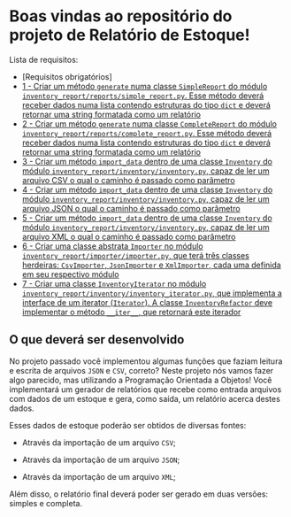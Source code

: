 # Boas vindas ao repositório do projeto de Relatório de Estoque!

Lista de requisitos:
- [Requisitos obrigatórios]
- [1 - Criar um método `generate` numa classe `SimpleReport` do módulo `inventory_report/reports/simple_report.py`. Esse método deverá receber dados numa lista contendo estruturas do tipo `dict` e deverá retornar uma string formatada como um relatório](#1---criar-um-método-generate-numa-classe-simplereport-do-módulo-inventory_reportreportssimple_reportpy-esse-método-deverá-receber-dados-numa-lista-contendo-estruturas-do-tipo-dict-e-deverá-retornar-uma-string-formatada-como-um-relatório)
- [2 - Criar um método `generate` numa classe `CompleteReport` do módulo `inventory_report/reports/complete_report.py`. Esse método deverá receber dados numa lista contendo estruturas do tipo `dict` e deverá retornar uma string formatada como um relatório](#2---criar-um-método-generate-numa-classe-completereport-do-módulo-inventory_reportreportscomplete_reportpy-esse-método-deverá-receber-dados-numa-lista-contendo-estruturas-do-tipo-dict-e-deverá-retornar-uma-string-formatada-como-um-relatório)
- [3 - Criar um método `import_data` dentro de uma classe `Inventory` do módulo `inventory_report/inventory/inventory.py`, capaz de ler um arquivo CSV o qual o caminho é passado como parâmetro](#3---criar-um-método-import_data-dentro-de-uma-classe-inventory-do-módulo-inventory_reportinventoryinventorypy-capaz-de-ler-um-arquivo-csv-o-qual-o-caminho-é-passado-como-parâmetro)
- [4 - Criar um método `import_data` dentro de uma classe `Inventory` do módulo `inventory_report/inventory/inventory.py`, capaz de ler um arquivo JSON o qual o caminho é passado como parâmetro](#4---criar-um-método-import_data-dentro-de-uma-classe-inventory-do-módulo-inventory_reportinventoryinventorypy-capaz-de-ler-um-arquivo-json-o-qual-o-caminho-é-passado-como-parâmetro)
- [5 - Criar um método `import_data` dentro de uma classe `Inventory` do módulo `inventory_report/inventory/inventory.py`, capaz de ler um arquivo XML o qual o caminho é passado como parâmetro](#5---criar-um-método-import_data-dentro-de-uma-classe-inventory-do-módulo-inventory_reportinventoryinventorypy-capaz-de-ler-um-arquivo-xml-o-qual-o-caminho-é-passado-como-parâmetro)
- [6 - Criar uma classe abstrata `Importer` no módulo `inventory_report/importer/importer.py`, que terá três classes herdeiras: `CsvImporter`, `JsonImporter` e `XmlImporter`, cada uma definida em seu respectivo módulo](#6---criar-uma-classe-abstrata-importer-no-módulo-inventory_reportimporterimporterpy-que-terá-três-classes-herdeiras-csvimporter-jsonimporter-e-xmlimporter-cada-uma-definida-em-seu-respectivo-módulo)
- [7 - Criar uma classe `InventoryIterator` no módulo `inventory_report/inventory/inventory_iterator.py`, que implementa a interface de um iterator (`Iterator`). A classe `InventoryRefactor` deve implementar o método `__iter__`, que retornará este iterador](#7---criar-uma-classe-inventoryiterator-no-módulo-inventory_reportinventoryinventory_iteratorpy-que-implementa-a-interface-de-um-iterator-iterator-a-classe-inventoryrefactor-deve-implementar-o-método-__iter__-que-retornará-este-iterador)


## O que deverá ser desenvolvido

No projeto passado você implementou algumas funções que faziam leitura e escrita de arquivos `JSON` e `CSV`, correto? Neste projeto nós vamos fazer algo parecido, mas utilizando a Programação Orientada a Objetos! Você implementará um gerador de relatórios que recebe como entrada arquivos com dados de um estoque e gera, como saída, um relatório acerca destes dados.

Esses dados de estoque poderão ser obtidos de diversas fontes:

- Através da importação de um arquivo `CSV`;

- Através da importação de um arquivo `JSON`;

- Através da importação de um arquivo `XML`;

Além disso, o relatório final deverá poder ser gerado em duas versões: simples e completa.
